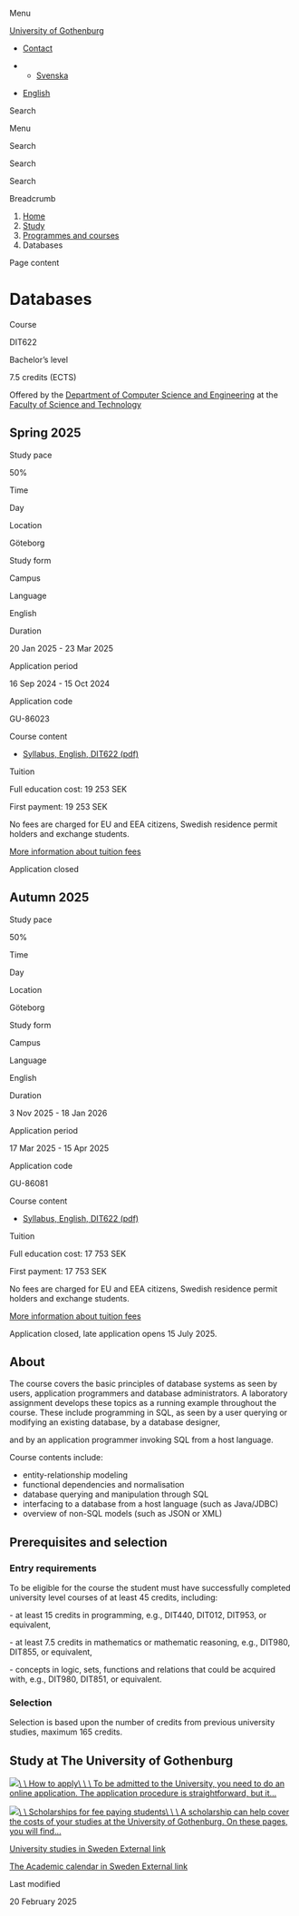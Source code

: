 Menu

[University of Gothenburg](https://www.gu.se/en)

- [Contact](https://www.gu.se/en/contact)

- - [Svenska](https://www.gu.se/studera/hitta-utbildning/databaser-dit622)
- [English](https://www.gu.se/en/study-gothenburg/databases-dit622)

Search


Menu


Search


Search

Search

Breadcrumb

1. [Home](https://www.gu.se/en)
2. [Study](https://www.gu.se/en/study-in-gothenburg)
3. [Programmes and courses](https://www.gu.se/en/study-in-gothenburg/study-options)
4. Databases


Page content

# Databases

Course


DIT622


Bachelor’s level



7.5 credits (ECTS)




Offered by the
[Department of Computer Science and Engineering](https://www.gu.se/en/computer-science-engineering)
at the
[Faculty of Science and Technology](https://www.gu.se/en/science-and-technology)

## Spring 2025

Study pace


50%

Time


Day

Location


Göteborg

Study form


Campus

Language


English

Duration


20 Jan 2025
\- 23 Mar 2025

Application period


16 Sep 2024
\- 15 Oct 2024

Application code


GU-86023

Course content


- [Syllabus, English, DIT622 (pdf)](https://kursplaner.gu.se/pdf/kurs/en/DIT622)


Tuition


Full education cost: 19 253 SEK

First payment: 19 253 SEK

No fees are charged for EU and EEA citizens, Swedish residence permit holders and exchange students.

[More information about tuition fees](https://www.gu.se/en/study-in-gothenburg/apply/tuition-fees)

Application closed


## Autumn 2025

Study pace


50%

Time


Day

Location


Göteborg

Study form


Campus

Language


English

Duration


3 Nov 2025
\- 18 Jan 2026

Application period


17 Mar 2025
\- 15 Apr 2025

Application code


GU-86081

Course content


- [Syllabus, English, DIT622 (pdf)](https://kursplaner.gu.se/pdf/kurs/en/DIT622)


Tuition


Full education cost: 17 753 SEK

First payment: 17 753 SEK

No fees are charged for EU and EEA citizens, Swedish residence permit holders and exchange students.

[More information about tuition fees](https://www.gu.se/en/study-in-gothenburg/apply/tuition-fees)

Application closed, late application opens 15 July 2025.


## About

The course covers the basic principles of database systems as seen by users, application programmers and database administrators. A laboratory assignment develops these topics as a running example throughout the course. These include programming in SQL, as seen by a user querying or modifying an existing database, by a database designer,

and by an application programmer invoking SQL from a host language.

Course contents include:

- entity-relationship modeling
- functional dependencies and normalisation
- database querying and manipulation through SQL
- interfacing to a database from a host language (such as Java/JDBC)
- overview of non-SQL models (such as JSON or XML)


## Prerequisites and selection

### Entry requirements

To be eligible for the course the student must have successfully completed university level courses of at least 45 credits, including:

\- at least 15 credits in programming, e.g., DIT440, DIT012, DIT953, or equivalent,

\- at least 7.5 credits in mathematics or mathematic reasoning, e.g., DIT980, DIT855, or equivalent,

\- concepts in logic, sets, functions and relations that could be acquired with, e.g., DIT980, DIT851, or equivalent.

### Selection

Selection is based upon the number of credits from previous university studies, maximum 165 credits.

## Study at The University of Gothenburg

[![](https://www.gu.se/sites/default/files/dynamic-image/dynamic_image_2188_218/public/2020-03/cytonn-photography-ZJEKICY5EXY-unsplash.jpg?media_id=2553&width=1904&height=208)\\
\\
How to apply\\
\\
\\
To be admitted to the University, you need to do an online application. The application procedure is straightforward, but it…](https://www.gu.se/en/study-in-gothenburg/apply)

[![](https://www.gu.se/sites/default/files/dynamic-image/dynamic_image_2188_218/public/2024-01/GU-7.jpg?media_id=95188&width=1904&height=208)\\
\\
Scholarships for fee paying students\\
\\
\\
A scholarship can help cover the costs of your studies at the University of Gothenburg. On these pages, you will find…](https://www.gu.se/en/study-in-gothenburg/apply/scholarships-for-fee-paying-students)

[University studies in Sweden External link](https://www.gu.se/en/study-in-gothenburg/before-you-arrive/university-studies-in-sweden "External link")

[The Academic calendar in Sweden External link](https://www.gu.se/en/study-in-gothenburg/when-you-are-here/academic-calendar "External link")

Last modified


20 February 2025